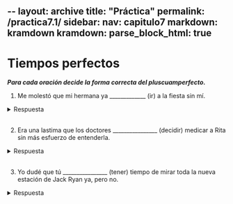 --
layout: archive
title: "Práctica"
permalink: /practica7.1/
sidebar:
   nav: capitulo7
markdown: kramdown
kramdown:
  parse_block_html: true
---

# Tiempos perfectos  

_**Para cada oración decide la forma correcta del pluscuamperfecto.**_

1. Me molestó que mi hermana ya _____________ (ir) a la fiesta sin mí.  
<details><summary markdown="span">Respuesta</summary>
  hubiera ido
</details>
<br/>

2. Era una lastima que los doctores ________________ (decidir) medicar a Rita sin más esfuerzo de entenderla.
<details><summary markdown="span">Respuesta</summary>
  hubieran decidido
</details>
<br/>

3. Yo dudé que tú ________________ (tener) tiempo de mirar toda la nueva estación de Jack Ryan ya, pero no.
<details><summary markdown="span">Respuesta</summary>
  hubieras tenido
</details>
<br/>
